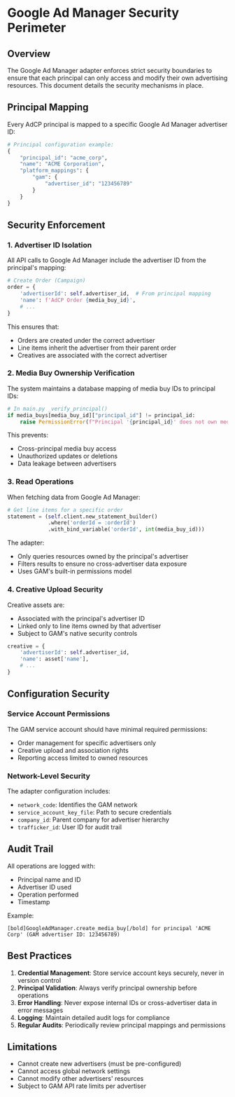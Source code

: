# Google Ad Manager Security Perimeter

## Overview

The Google Ad Manager adapter enforces strict security boundaries to ensure that each principal can only access and modify their own advertising resources. This document details the security mechanisms in place.

## Principal Mapping

Every AdCP principal is mapped to a specific Google Ad Manager advertiser ID:

```python
# Principal configuration example:
{
    "principal_id": "acme_corp",
    "name": "ACME Corporation",
    "platform_mappings": {
        "gam": {
            "advertiser_id": "123456789"
        }
    }
}
```

## Security Enforcement

### 1. Advertiser ID Isolation

All API calls to Google Ad Manager include the advertiser ID from the principal's mapping:

```python
# Create Order (Campaign)
order = {
    'advertiserId': self.advertiser_id,  # From principal mapping
    'name': f'AdCP Order {media_buy_id}',
    # ...
}
```

This ensures that:
- Orders are created under the correct advertiser
- Line items inherit the advertiser from their parent order
- Creatives are associated with the correct advertiser

### 2. Media Buy Ownership Verification

The system maintains a database mapping of media buy IDs to principal IDs:

```python
# In main.py _verify_principal()
if media_buys[media_buy_id]["principal_id"] != principal_id:
    raise PermissionError(f"Principal '{principal_id}' does not own media buy '{media_buy_id}'.")
```

This prevents:
- Cross-principal media buy access
- Unauthorized updates or deletions
- Data leakage between advertisers

### 3. Read Operations

When fetching data from Google Ad Manager:

```python
# Get line items for a specific order
statement = (self.client.new_statement_builder()
             .where('orderId = :orderId')
             .with_bind_variable('orderId', int(media_buy_id)))
```

The adapter:
- Only queries resources owned by the principal's advertiser
- Filters results to ensure no cross-advertiser data exposure
- Uses GAM's built-in permissions model

### 4. Creative Upload Security

Creative assets are:
- Associated with the principal's advertiser ID
- Linked only to line items owned by that advertiser
- Subject to GAM's native security controls

```python
creative = {
    'advertiserId': self.advertiser_id,
    'name': asset['name'],
    # ...
}
```

## Configuration Security

### Service Account Permissions

The GAM service account should have minimal required permissions:
- Order management for specific advertisers only
- Creative upload and association rights
- Reporting access limited to owned resources

### Network-Level Security

The adapter configuration includes:
- `network_code`: Identifies the GAM network
- `service_account_key_file`: Path to secure credentials
- `company_id`: Parent company for advertiser hierarchy
- `trafficker_id`: User ID for audit trail

## Audit Trail

All operations are logged with:
- Principal name and ID
- Advertiser ID used
- Operation performed
- Timestamp

Example:
```
[bold]GoogleAdManager.create_media_buy[/bold] for principal 'ACME Corp' (GAM advertiser ID: 123456789)
```

## Best Practices

1. **Credential Management**: Store service account keys securely, never in version control
2. **Principal Validation**: Always verify principal ownership before operations
3. **Error Handling**: Never expose internal IDs or cross-advertiser data in error messages
4. **Logging**: Maintain detailed audit logs for compliance
5. **Regular Audits**: Periodically review principal mappings and permissions

## Limitations

- Cannot create new advertisers (must be pre-configured)
- Cannot access global network settings
- Cannot modify other advertisers' resources
- Subject to GAM API rate limits per advertiser